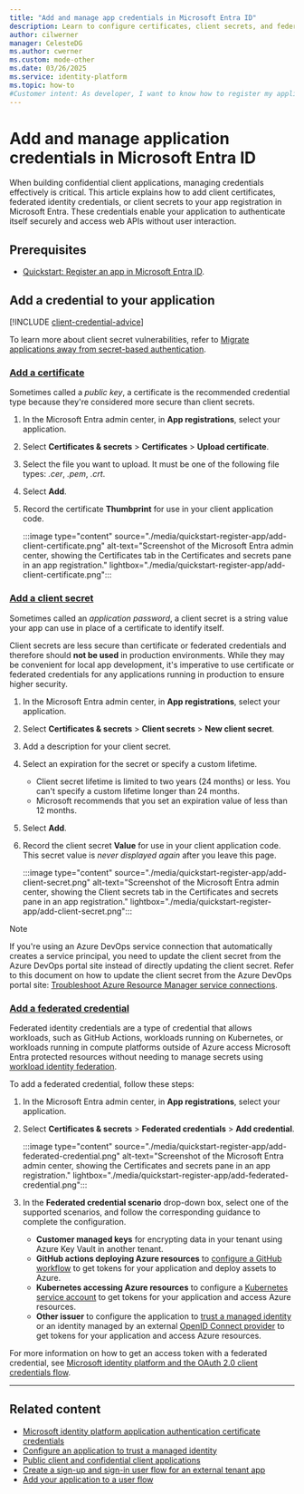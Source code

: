 ```yaml
---
title: "Add and manage app credentials in Microsoft Entra ID"
description: Learn to configure certificates, client secrets, and federated credentials in Microsoft Entra for secure app authentication.
author: cilwerner
manager: CelesteDG
ms.author: cwerner
ms.custom: mode-other
ms.date: 03/26/2025
ms.service: identity-platform
ms.topic: how-to
#Customer intent: As developer, I want to know how to register my application in Microsoft Entra tenant. I want to understand the additional configurations to help make my application secure. 
---
```


# Add and manage application credentials in Microsoft Entra ID

When building confidential client applications, managing credentials effectively is critical. This article explains how to add client certificates, federated identity credentials, or client secrets to your app registration in Microsoft Entra. These credentials enable your application to authenticate itself securely and access web APIs without user interaction.

## Prerequisites

* [Quickstart: Register an app in Microsoft Entra ID](quickstart-register-app.md).

## Add a credential to your application

[!INCLUDE [client-credential-advice](./includes/register-app/client-credential-advice.md)]

To learn more about client secret vulnerabilities, refer to [Migrate applications away from secret-based authentication](/entra/identity/enterprise-apps/migrate-applications-from-secrets).

### [Add a certificate](#tab/certificate)

Sometimes called a *public key*, a certificate is the recommended credential type because they're considered more secure than client secrets. 

1. In the Microsoft Entra admin center, in **App registrations**, select your application.
1. Select **Certificates & secrets** > **Certificates** > **Upload certificate**.
1. Select the file you want to upload. It must be one of the following file types: *.cer*, *.pem*, *.crt*.
1. Select **Add**.
1. Record the certificate **Thumbprint** for use in your client application code. 

    :::image type="content" source="./media/quickstart-register-app/add-client-certificate.png" alt-text="Screenshot of the Microsoft Entra admin center, showing the Certificates tab in the Certificates and secrets pane in an app registration." lightbox="./media/quickstart-register-app/add-client-certificate.png":::


### [Add a client secret](#tab/client-secret)

Sometimes called an *application password*, a client secret is a string value your app can use in place of a certificate to identify itself.

Client secrets are less secure than certificate or federated credentials and therefore should **not be used** in production environments. While they may be convenient for local app development, it's imperative to use certificate or federated credentials for any applications running in production to ensure higher security.

1. In the Microsoft Entra admin center, in **App registrations**, select your application.
1. Select **Certificates & secrets** > **Client secrets** > **New client secret**.
1. Add a description for your client secret.
1. Select an expiration for the secret or specify a custom lifetime.
    - Client secret lifetime is limited to two years (24 months) or less. You can't specify a custom lifetime longer than 24 months.
    - Microsoft recommends that you set an expiration value of less than 12 months.
1. Select **Add**.
1. Record the client secret **Value** for use in your client application code. This secret value is *never displayed again* after you leave this page.

    :::image type="content" source="./media/quickstart-register-app/add-client-secret.png" alt-text="Screenshot of the Microsoft Entra admin center, showing the Client secrets tab in the Certificates and secrets pane in an app registration." lightbox="./media/quickstart-register-app/add-client-secret.png":::

> [!NOTE]
> If you're using an Azure DevOps service connection that automatically creates a service principal, you need to update the client secret from the Azure DevOps portal site instead of directly updating the client secret. Refer to this document on how to update the client secret from the Azure DevOps portal site:
> [Troubleshoot Azure Resource Manager service connections](/azure/devops/pipelines/release/azure-rm-endpoint#service-principals-token-expired).

### [Add a federated credential](#tab/federated-credential)

Federated identity credentials are a type of credential that allows workloads, such as GitHub Actions, workloads running on Kubernetes, or workloads running in compute platforms outside of Azure access Microsoft Entra protected resources without needing to manage secrets using [workload identity federation](~/workload-id/workload-identity-federation.md).

To add a federated credential, follow these steps:

1. In the Microsoft Entra admin center, in **App registrations**, select your application.
1. Select **Certificates & secrets** > **Federated credentials** > **Add credential**.

    :::image type="content" source="./media/quickstart-register-app/add-federated-credential.png" alt-text="Screenshot of the Microsoft Entra admin center, showing the Certificates and secrets pane in an app registration." lightbox="./media/quickstart-register-app/add-federated-credential.png":::

1. In the **Federated credential scenario** drop-down box, select one of the supported scenarios, and follow the corresponding guidance to complete the configuration.

    - **Customer managed keys** for encrypting data in your tenant using Azure Key Vault in another tenant.
    - **GitHub actions deploying Azure resources** to [configure a GitHub workflow](~/workload-id/workload-identity-federation-create-trust.md#github-actions) to get tokens for your application and deploy assets to Azure.
    - **Kubernetes accessing Azure resources** to configure a [Kubernetes service account](~/workload-id/workload-identity-federation-create-trust.md#kubernetes) to get tokens for your application and access Azure resources.
    - **Other issuer** to configure the application to [trust a managed identity](~/workload-id/workload-identity-federation-config-app-trust-managed-identity.md) or an identity managed by an external [OpenID Connect provider](~/workload-id/workload-identity-federation-create-trust.md#other-identity-providers) to get tokens for your application and access Azure resources.

For more information on how to get an access token with a federated credential, see [Microsoft identity platform and the OAuth 2.0 client credentials flow](./v2-oauth2-client-creds-grant-flow.md#third-case-access-token-request-with-a-federated-credential).

---

## Related content

- [Microsoft identity platform application authentication certificate credentials](./certificate-credentials.md)
- [Configure an application to trust a managed identity](/entra/workload-id/workload-identity-federation-config-app-trust-managed-identity?tabs=microsoft-entra-admin-center)
- [Public client and confidential client applications](./msal-client-applications.md)
- [Create a sign-up and sign-in user flow for an external tenant app](../external-id/customers/how-to-user-flow-sign-up-sign-in-customers.md)
- [Add your application to a user flow](/entra/external-id/customers/how-to-user-flow-add-application)
